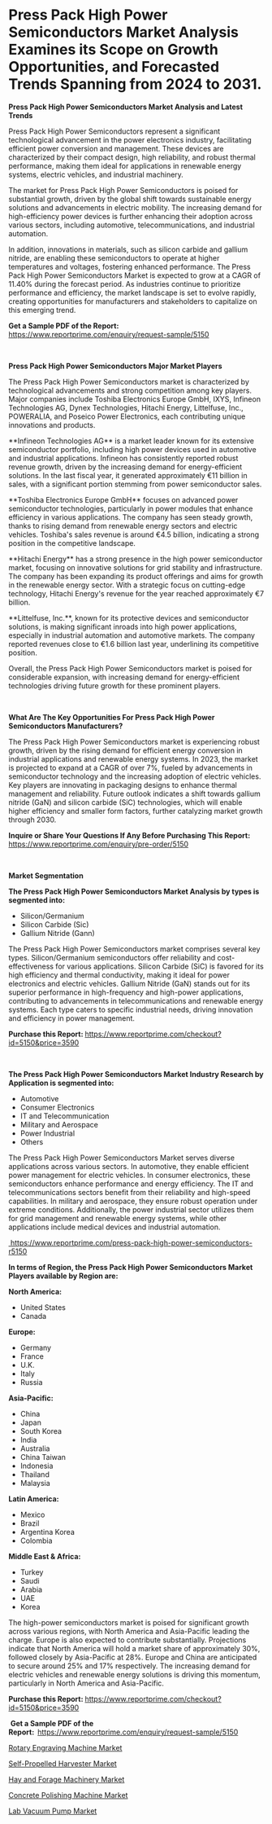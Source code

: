 <p><h1>Press Pack High Power Semiconductors Market Analysis Examines its Scope on Growth Opportunities, and Forecasted Trends Spanning from 2024 to 2031.</h1></p><p><strong>Press Pack High Power Semiconductors Market Analysis and Latest Trends</strong></p>
<p><p>Press Pack High Power Semiconductors represent a significant technological advancement in the power electronics industry, facilitating efficient power conversion and management. These devices are characterized by their compact design, high reliability, and robust thermal performance, making them ideal for applications in renewable energy systems, electric vehicles, and industrial machinery. </p><p>The market for Press Pack High Power Semiconductors is poised for substantial growth, driven by the global shift towards sustainable energy solutions and advancements in electric mobility. The increasing demand for high-efficiency power devices is further enhancing their adoption across various sectors, including automotive, telecommunications, and industrial automation. </p><p>In addition, innovations in materials, such as silicon carbide and gallium nitride, are enabling these semiconductors to operate at higher temperatures and voltages, fostering enhanced performance. The Press Pack High Power Semiconductors Market is expected to grow at a CAGR of 11.40% during the forecast period. As industries continue to prioritize performance and efficiency, the market landscape is set to evolve rapidly, creating opportunities for manufacturers and stakeholders to capitalize on this emerging trend.</p></p>
<p><strong>Get a Sample PDF of the Report:&nbsp;</strong> <a href="https://www.reportprime.com/enquiry/request-sample/5150">https://www.reportprime.com/enquiry/request-sample/5150</a></p>
<p>&nbsp;</p>
<p><strong>Press Pack High Power Semiconductors Major Market Players</strong></p>
<p><p>The Press Pack High Power Semiconductors market is characterized by technological advancements and strong competition among key players. Major companies include Toshiba Electronics Europe GmbH, IXYS, Infineon Technologies AG, Dynex Technologies, Hitachi Energy, Littelfuse, Inc., POWERALIA, and Poseico Power Electronics, each contributing unique innovations and products.</p><p>**Infineon Technologies AG** is a market leader known for its extensive semiconductor portfolio, including high power devices used in automotive and industrial applications. Infineon has consistently reported robust revenue growth, driven by the increasing demand for energy-efficient solutions. In the last fiscal year, it generated approximately €11 billion in sales, with a significant portion stemming from power semiconductor sales.</p><p>**Toshiba Electronics Europe GmbH** focuses on advanced power semiconductor technologies, particularly in power modules that enhance efficiency in various applications. The company has seen steady growth, thanks to rising demand from renewable energy sectors and electric vehicles. Toshiba's sales revenue is around €4.5 billion, indicating a strong position in the competitive landscape.</p><p>**Hitachi Energy** has a strong presence in the high power semiconductor market, focusing on innovative solutions for grid stability and infrastructure. The company has been expanding its product offerings and aims for growth in the renewable energy sector. With a strategic focus on cutting-edge technology, Hitachi Energy's revenue for the year reached approximately €7 billion.</p><p>**Littelfuse, Inc.**, known for its protective devices and semiconductor solutions, is making significant inroads into high power applications, especially in industrial automation and automotive markets. The company reported revenues close to €1.6 billion last year, underlining its competitive position.</p><p>Overall, the Press Pack High Power Semiconductors market is poised for considerable expansion, with increasing demand for energy-efficient technologies driving future growth for these prominent players.</p></p>
<p>&nbsp;</p>
<p><strong>What Are The Key Opportunities For Press Pack High Power Semiconductors Manufacturers?</strong></p>
<p><p>The Press Pack High Power Semiconductors market is experiencing robust growth, driven by the rising demand for efficient energy conversion in industrial applications and renewable energy systems. In 2023, the market is projected to expand at a CAGR of over 7%, fueled by advancements in semiconductor technology and the increasing adoption of electric vehicles. Key players are innovating in packaging designs to enhance thermal management and reliability. Future outlook indicates a shift towards gallium nitride (GaN) and silicon carbide (SiC) technologies, which will enable higher efficiency and smaller form factors, further catalyzing market growth through 2030.</p></p>
<p><strong>Inquire or Share Your Questions If Any Before Purchasing This Report:</strong> <a href="https://www.reportprime.com/enquiry/pre-order/5150">https://www.reportprime.com/enquiry/pre-order/5150</a></p>
<p>&nbsp;</p>
<p><strong>Market Segmentation</strong></p>
<p><strong>The Press Pack High Power Semiconductors Market Analysis by types is segmented into:</strong></p>
<p><ul><li>Silicon/Germanium</li><li>Silicon Carbide (Sic)</li><li>Gallium Nitride (Gann)</li></ul></p>
<p><p>The Press Pack High Power Semiconductors market comprises several key types. Silicon/Germanium semiconductors offer reliability and cost-effectiveness for various applications. Silicon Carbide (SiC) is favored for its high efficiency and thermal conductivity, making it ideal for power electronics and electric vehicles. Gallium Nitride (GaN) stands out for its superior performance in high-frequency and high-power applications, contributing to advancements in telecommunications and renewable energy systems. Each type caters to specific industrial needs, driving innovation and efficiency in power management.</p></p>
<p><strong>Purchase this Report:&nbsp;</strong><a href="https://www.reportprime.com/checkout?id=5150&price=3590">https://www.reportprime.com/checkout?id=5150&price=3590</a></p>
<p>&nbsp;</p>
<p><strong>The Press Pack High Power Semiconductors Market Industry Research by Application is segmented into:</strong></p>
<p><ul><li>Automotive</li><li>Consumer Electronics</li><li>IT and Telecommunication</li><li>Military and Aerospace</li><li>Power Industrial</li><li>Others</li></ul></p>
<p><p>The Press Pack High Power Semiconductors Market serves diverse applications across various sectors. In automotive, they enable efficient power management for electric vehicles. In consumer electronics, these semiconductors enhance performance and energy efficiency. The IT and telecommunications sectors benefit from their reliability and high-speed capabilities. In military and aerospace, they ensure robust operation under extreme conditions. Additionally, the power industrial sector utilizes them for grid management and renewable energy systems, while other applications include medical devices and industrial automation.</p></p>
<p><a href="https://www.reportprime.com/press-pack-high-power-semiconductors-r5150">&nbsp;https://www.reportprime.com/press-pack-high-power-semiconductors-r5150</a></p>
<p><strong>In terms of Region, the Press Pack High Power Semiconductors Market Players available by Region are:</strong></p>
<p>
    <p> <strong> North America: </strong>
        <ul>
            <li>United States</li>
            <li>Canada</li>
        </ul>
        </p> 
    <p> <strong> Europe: </strong>
        <ul>
            <li>Germany</li>
            <li>France</li>
            <li>U.K.</li>
            <li>Italy</li>
            <li>Russia</li>
        </ul>
        </p> 
    <p> <strong> Asia-Pacific: </strong>
        <ul>
            <li>China</li>
            <li>Japan</li>
            <li>South Korea</li>
            <li>India</li>
            <li>Australia</li>
            <li>China Taiwan</li>
            <li>Indonesia</li>
            <li>Thailand</li>
            <li>Malaysia</li>
        </ul>
        </p> 
    <p> <strong> Latin America: </strong>
        <ul>
            <li>Mexico</li>
            <li>Brazil</li>
            <li>Argentina Korea</li>
            <li>Colombia</li>
        </ul>
        </p> 
    <p> <strong> Middle East & Africa: </strong>
        <ul>
            <li>Turkey</li>
            <li>Saudi</li>
            <li>Arabia</li>
            <li>UAE</li>
            <li>Korea</li>
        </ul>
    </p>
    </p>
<p><p>The high-power semiconductors market is poised for significant growth across various regions, with North America and Asia-Pacific leading the charge. Europe is also expected to contribute substantially. Projections indicate that North America will hold a market share of approximately 30%, followed closely by Asia-Pacific at 28%. Europe and China are anticipated to secure around 25% and 17% respectively. The increasing demand for electric vehicles and renewable energy solutions is driving this momentum, particularly in North America and Asia-Pacific.</p></p>
<p><strong>Purchase this Report: </strong><a href="https://www.reportprime.com/checkout?id=5150&price=3590">https://www.reportprime.com/checkout?id=5150&price=3590</a></p>
<p>&nbsp;<strong>Get a Sample PDF of the Report:&nbsp;&nbsp;</strong><a href="https://www.reportprime.com/enquiry/request-sample/5150">https://www.reportprime.com/enquiry/request-sample/5150</a></p>
<p><strong></strong></p>
<p><p><a href="https://www.linkedin.com/pulse/rotary-engraving-machine-market-share-analysis-growth-trends-forecasts-49ffe?trackingId=Uu6qSTJUS6u60V4vv%2FzRTg%3D%3D">Rotary Engraving Machine Market</a></p><p><a href="https://issuu.com/reportprime-2/docs/self-propelled-harvester-market-siz_4489f440a2bc1e">Self-Propelled Harvester Market</a></p><p><a href="https://issuu.com/reportprime-2/docs/hay-and-forage-machinery-market-siz_68e1de8414477b">Hay and Forage Machinery Market</a></p><p><a href="https://www.linkedin.com/pulse/global-concrete-polishing-machine-industry-research-report-h4eye?trackingId=luURKhZdSCa0PBC%2Bp4eOsA%3D%3D">Concrete Polishing Machine Market</a></p><p><a href="https://www.linkedin.com/pulse/what-innovations-shaping-lab-vacuum-pump-market-application-xkhoe?trackingId=SyXNDzqESlmABazI0vHmkA%3D%3D">Lab Vacuum Pump Market</a></p></p>
